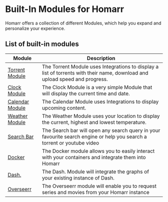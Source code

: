 # Built-In Modules for Homarr

Homarr offers a collection of different Modules, which help you expand and personalize your experience.

## List of built-in modules

| Module          | Description |
| --------------- | ----------- |
| [Torrent Module](./module-torrent.md)  | The Torrent Module uses Integrations to display a list of torrents with their name, download and upload speed and progress.  |
| [Clock Module](./module-clock.md)     | The Clock Module is a very simple Module that will display the current time and date. |
| [Calendar Module](./module-calendar.md) | The Calendar Module uses Integrations to display upcoming content. |
| [Weather Module](./module-weather.md)  | The Weather Module uses your location to display the current, highest and lowest temperature. |
| [Search Bar](./module-search.md)      | The Search bar will open any search query in your favourite search engine or help you search a torrent or youtube video |
| [Docker](./module-docker.md)          | The Docker module allows you to easily interact with your containers and integrate them into Homarr |
| [Dash.](./module-dashdot.md)      | The Dash. Module will integrate the graphs of your existing instance of Dash. |
| [Overseerr](./module-overseerr.md)      | The Overseerr module will enable you to request series and movies from your Homarr instance |
